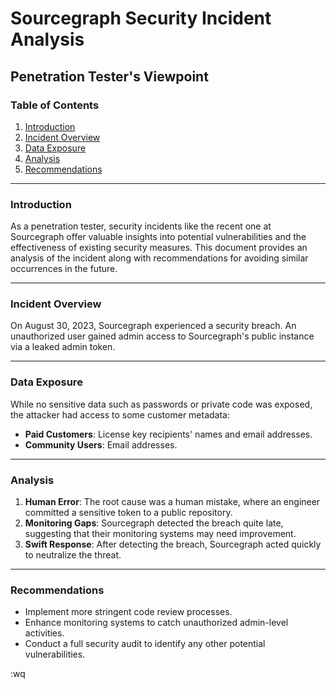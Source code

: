 # Sourcegraph Security Incident Analysis
## Penetration Tester's Viewpoint

### Table of Contents
1. [Introduction](#introduction)
2. [Incident Overview](#incident-overview)
3. [Data Exposure](#data-exposure)
4. [Analysis](#analysis)
5. [Recommendations](#recommendations)

---

### Introduction
As a penetration tester, security incidents like the recent one at Sourcegraph offer valuable insights into potential vulnerabilities and the effectiveness of existing security measures. This document provides an analysis of the incident along with recommendations for avoiding similar occurrences in the future.

---

### Incident Overview
On August 30, 2023, Sourcegraph experienced a security breach. An unauthorized user gained admin access to Sourcegraph's public instance via a leaked admin token.


---

### Data Exposure
While no sensitive data such as passwords or private code was exposed, the attacker had access to some customer metadata:
- **Paid Customers**: License key recipients' names and email addresses.
- **Community Users**: Email addresses.

---

### Analysis
1. **Human Error**: The root cause was a human mistake, where an engineer committed a sensitive token to a public repository.
2. **Monitoring Gaps**: Sourcegraph detected the breach quite late, suggesting that their monitoring systems may need improvement.
3. **Swift Response**: After detecting the breach, Sourcegraph acted quickly to neutralize the threat.


---

### Recommendations
- Implement more stringent code review processes.
- Enhance monitoring systems to catch unauthorized admin-level activities.
- Conduct a full security audit to identify any other potential vulnerabilities.

:wq
